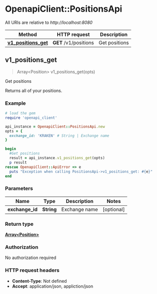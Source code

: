 # OpenapiClient::PositionsApi

All URIs are relative to *http://localhost:8080*

Method | HTTP request | Description
------------- | ------------- | -------------
[**v1_positions_get**](PositionsApi.md#v1_positions_get) | **GET** /v1/positions | Get positions



## v1_positions_get

> Array&lt;Position&gt; v1_positions_get(opts)

Get positions

Returns all of your positions.

### Example

```ruby
# load the gem
require 'openapi_client'

api_instance = OpenapiClient::PositionsApi.new
opts = {
  exchange_id: 'KRAKEN' # String | Exchange name
}

begin
  #Get positions
  result = api_instance.v1_positions_get(opts)
  p result
rescue OpenapiClient::ApiError => e
  puts "Exception when calling PositionsApi->v1_positions_get: #{e}"
end
```

### Parameters


Name | Type | Description  | Notes
------------- | ------------- | ------------- | -------------
 **exchange_id** | **String**| Exchange name | [optional] 

### Return type

[**Array&lt;Position&gt;**](Position.md)

### Authorization

No authorization required

### HTTP request headers

- **Content-Type**: Not defined
- **Accept**: application/json, appliction/json

